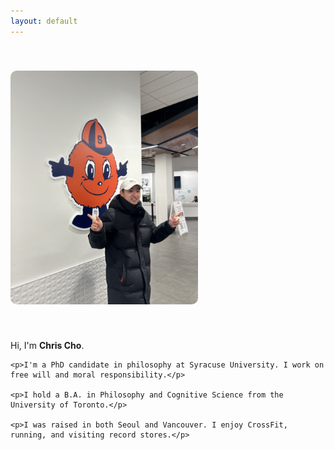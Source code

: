 ```yaml
---
layout: default
---
```



<div style="display: flex; max-width: 900px; margin: 0 auto; padding-top: 40px; gap: 40px; align-items: flex-start; flex-wrap: wrap;">

  <!-- Photo column -->
  <div style="flex: 0 0 300px;">
    <img src="assets/images/selfimage.png" alt="Chris Cho" style="width: 100%; border-radius: 10px;">
  </div>

  <!-- Text column -->
  <div style="flex: 1; min-width: 250px;">
    <p>Hi, I'm <strong>Chris Cho</strong>.</p>

    <p>I'm a PhD candidate in philosophy at Syracuse University. I work on free will and moral responsibility.</p>

    <p>I hold a B.A. in Philosophy and Cognitive Science from the University of Toronto.</p>

    <p>I was raised in both Seoul and Vancouver. I enjoy CrossFit, running, and visiting record stores.</p>
  </div>

</div>
